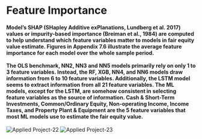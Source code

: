 #	Feature Importance
#### Model’s SHAP (SHapley Additive exPlanations, Lundberg et al. 2017) values or impurity-based importance (Breiman et al., 1984) are computed to help understand which feature variables matter to models in fair equity value estimate. Figures in Appendix 7.6 illustrate the average feature importance for each model over the whole sample period. <br><br>The OLS benchmark, NN2, NN3 and NN5 models primarily rely on only 1 to 3 feature variables. Instead, the RF, XGB, NN4, and NN6 models draw information from 6 to 10 feature variables. Additionally, the LSTM model seems to extract information from all 21 feature variables. The ML models, except for the LSTM, are somehow consistent in selecting feature variables as the source of information. Cash & Short-Term Investments, Common/Ordinary Equity, Non-operating Income, Income Taxes, and Property Plant & Equipment are the 5 feature variables that most ML models use to estimate the fair equity value. <br>
![Applied Project-22](https://user-images.githubusercontent.com/92542287/206913838-bd32994f-990d-4cd6-b796-f767bf452d55.jpg)
![Applied Project-23](https://user-images.githubusercontent.com/92542287/206913841-a62b4883-e0ee-46ad-bbed-2eb522919f2b.jpg)
